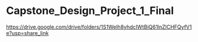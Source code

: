 # Capstone_Design_Project_1_Final


https://drive.google.com/drive/folders/1S1Welh8yhdcIWtBiQ61lnZlCHFQyfV1e?usp=share_link



